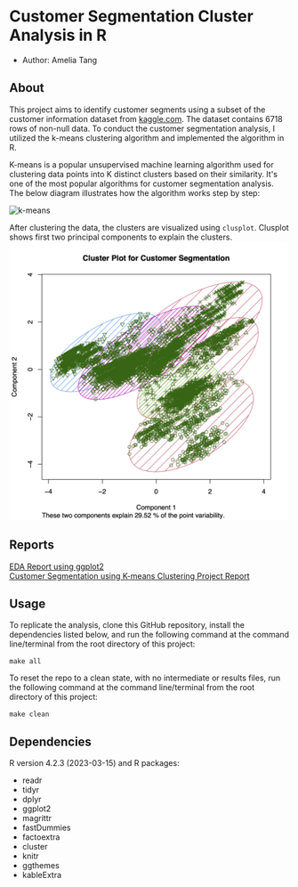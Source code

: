# Customer Segmentation Cluster Analysis in R
- Author: Amelia Tang 

## About

This project aims to identify customer segments using a subset of the customer information dataset from [kaggle.com](https://www.kaggle.com/datasets/vetrirah/customer). The dataset contains 6718 rows of non-null data. To conduct the customer segmentation analysis, I utilized the k-means clustering algorithm and implemented the algorithm in R. 

K-means is a popular unsupervised machine learning algorithm used for clustering data points into K distinct clusters based on their similarity. It's one of the most popular algorithms for customer segmentation analysis. The below diagram illustrates how the algorithm works step by step:

![k-means](doc/kmeans_steps.png)

After clustering the data, the clusters are visualized using `clusplot`. Clusplot shows first two principal components to explain the clusters.
<br>
<img src="results/cluster_for_readme.png" alt="cluster plot" width="500">

## Reports 
[EDA Report using ggplot2](doc/Customer_Segmentation_EDA_Report.pdf)
<br>
[Customer Segmentation using K-means Clustering Project Report](doc/Customer_Segmentation_Project_Report.pdf)

## Usage
To replicate the analysis, clone this GitHub repository, install the
dependencies listed below, and run the following
command at the command line/terminal from the root directory of this
project:

    make all

To reset the repo to a clean state, with no intermediate or results
files, run the following command at the command line/terminal from the
root directory of this project:

    make clean

## Dependencies
R version 4.2.3 (2023-03-15) and R packages:
- readr
- tidyr
- dplyr
- ggplot2 
- magrittr
- fastDummies 
- factoextra 
- cluster
- knitr
- ggthemes 
- kableExtra
